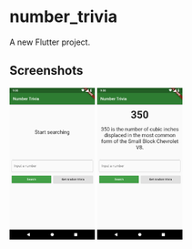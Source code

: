# number_trivia

A new Flutter project.

## Screenshots

<img src="./screenshots/screen-2020-05-02_000001.png" alt="drawing" width="150"/> <img src="./screenshots/screen-2020-05-02_000002.png" alt="drawing" width="150"/>

